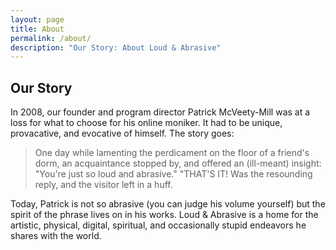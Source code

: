 ```yaml
---
layout: page
title: About
permalink: /about/
description: "Our Story: About Loud & Abrasive"
---
```


## Our Story

In 2008, our founder and program director Patrick McVeety-Mill was at a loss for what to choose for his online moniker. It had to be unique, provacative, and evocative of himself. The story goes:

> One day while lamenting the perdicament on the floor of a friend's dorm, an acquaintance stopped by, and offered an (ill-meant) insight: "You're just so loud and abrasive." "THAT'S IT! Was the resounding reply, and the visitor left in a huff.

Today, Patrick is not so abrasive (you can judge his volume yourself) but the spirit of the phrase lives on in his works. Loud & Abrasive is a home for the artistic, physical, digital, spiritual, and occasionally stupid endeavors he shares with the world.
